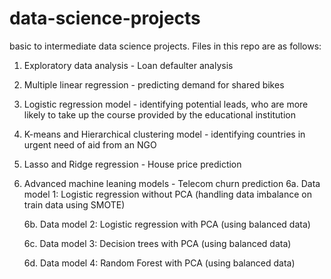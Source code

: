# data-science-projects
basic to intermediate data science projects. Files in this repo are as follows:

1. Exploratory data analysis - Loan defaulter analysis
2. Multiple linear regression - predicting demand for shared bikes
3. Logistic regression model - identifying potential leads, who are more likely to take up the course provided by the educational institution
4. K-means and Hierarchical clustering model - identifying countries in urgent need of aid from an NGO
5. Lasso and Ridge regression - House price prediction
6. Advanced machine leaning models - Telecom churn prediction
     6a. Data model 1: Logistic regression without PCA (handling data imbalance on train data using SMOTE)
     
     6b. Data model 2: Logistic regression with PCA (using balanced data)
     
     6c. Data model 3: Decision trees with PCA (using balanced data)
     
     6d. Data model 4: Random Forest with PCA (using balanced data)
